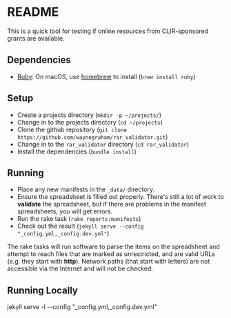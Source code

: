 # README

This is a quick tool for testing if online resources from CLIR-sponsored grants are available.

## Dependencies

-   [Ruby](https://www.ruby-lang.org/): On macOS, use [homebrew](https://brew.sh/) to install (`brew install ruby`)

## Setup

-   Create a projects directory (`mkdir -p ~/projects/`)
-   Change in to the projects directory (`cd ~/projects`)
-   Clone the github repository (`git clone https://github.com/waynegraham/rar_validator.git`)
-   Change in to the `rar_validator` directory (`cd rar_validator`)
-   Install the dependencies (`bundle install`)

## Running

-   Place any new manifests in the `_data/` directory.
-   Ensure the spreadsheet is filled out properly. There's still a lot of work to **validate** the spreadsheet, but if there are problems in the manifest spreadsheets, you will get errors.
-   Run the rake task (`rake reports:manifests`)
-   Check out the result (`jekyll serve --config "_config.yml,_config.dev.yml"`)

The rake tasks will run software to parse the items on the spreadsheet and attempt to reach files that are marked as unrestricted, and are valid URLs (e.g. they start with **http**). Network paths (that start with letters) are not accessible via the Internet and will not be checked.

## Running Locally

  jekyll serve -l --config "\_config.yml,\_config.dev.yml"
